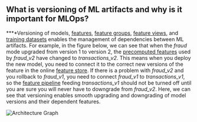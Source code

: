 **What is versioning of ML artifacts and why is it important for MLOps?**
-------------------------------------------------------------------------

**‍**Versioning of models, [features](https://www.hopsworks.ai/dictionary/feature), [feature groups](https://www.hopsworks.ai/dictionary/feature-groups), [feature views](https://www.hopsworks.ai/dictionary/feature-view), and [training datasets](https://www.hopsworks.ai/dictionary/train-training-set) enables the management of dependencies between ML artifacts. For example, in the figure below, we can see that when the *fraud* mode upgraded from version 1 to version 2, the [precomputed features](http://www.hopsworks.ai/dictionary/precomputed-features) used by *fraud\_v2* have changed to *transactions\_v2*. This means when you deploy the new model, you need to connect it to the correct new versions of the feature in the online [feature store](https://www.hopsworks.ai/dictionary/feature-store). If there is a problem with *fraud\_v2* and you rollback to *fraud\_v1*, you need to connect *fraud\_v1* to *transactions\_v1*, so the [feature pipeline](https://www.hopsworks.ai/dictionary/feature-pipeline) feeding *transactions\_v1* should not be turned off until you are sure you will never have to downgrade from *fraud\_v2*. Here, we can see that versioning enables smooth upgrading and downgrading of model versions and their dependent features.

![Architecture Graph](https://assets.website-files.com/618399cd49d125734c8dec95/64369e0552823ed98c65313c_CloUn_JrsnlnL-C5EGQZLiUZBt_kUryVSee67i6JX8iMQ5-YzcvPdoJecaMQVuGAIkkDj5_VgCrt4nCpkihzcOppAd-WF5WlU3v4sVscDxD1pa5m9xu82PctPfHab5c9nuEutHS59p8Pcz5pblpU4g.png)